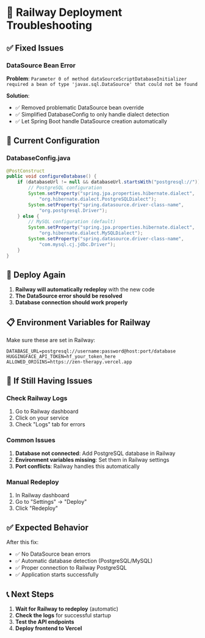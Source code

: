# 🚂 Railway Deployment Troubleshooting

## ✅ **Fixed Issues**

### **DataSource Bean Error**
**Problem**: `Parameter 0 of method dataSourceScriptDatabaseInitializer required a bean of type 'javax.sql.DataSource' that could not be found`

**Solution**: 
- ✅ Removed problematic DataSource bean override
- ✅ Simplified DatabaseConfig to only handle dialect detection
- ✅ Let Spring Boot handle DataSource creation automatically

## 🔧 **Current Configuration**

### **DatabaseConfig.java**
```java
@PostConstruct
public void configureDatabase() {
    if (databaseUrl != null && databaseUrl.startsWith("postgresql://")) {
        // PostgreSQL configuration
        System.setProperty("spring.jpa.properties.hibernate.dialect", 
            "org.hibernate.dialect.PostgreSQLDialect");
        System.setProperty("spring.datasource.driver-class-name", 
            "org.postgresql.Driver");
    } else {
        // MySQL configuration (default)
        System.setProperty("spring.jpa.properties.hibernate.dialect", 
            "org.hibernate.dialect.MySQLDialect");
        System.setProperty("spring.datasource.driver-class-name", 
            "com.mysql.cj.jdbc.Driver");
    }
}
```

## 🚀 **Deploy Again**

1. **Railway will automatically redeploy** with the new code
2. **The DataSource error should be resolved**
3. **Database connection should work properly**

## 📋 **Environment Variables for Railway**

Make sure these are set in Railway:

```
DATABASE_URL=postgresql://username:password@host:port/database
HUGGINGFACE_API_TOKEN=hf_your_token_here
ALLOWED_ORIGINS=https://zen-therapy.vercel.app
```

## 🐛 **If Still Having Issues**

### **Check Railway Logs**
1. Go to Railway dashboard
2. Click on your service
3. Check "Logs" tab for errors

### **Common Issues**
1. **Database not connected**: Add PostgreSQL database in Railway
2. **Environment variables missing**: Set them in Railway settings
3. **Port conflicts**: Railway handles this automatically

### **Manual Redeploy**
1. In Railway dashboard
2. Go to "Settings" → "Deploy"
3. Click "Redeploy"

## ✅ **Expected Behavior**

After this fix:
- ✅ No DataSource bean errors
- ✅ Automatic database detection (PostgreSQL/MySQL)
- ✅ Proper connection to Railway PostgreSQL
- ✅ Application starts successfully

## 📞 **Next Steps**

1. **Wait for Railway to redeploy** (automatic)
2. **Check the logs** for successful startup
3. **Test the API endpoints**
4. **Deploy frontend to Vercel** 
